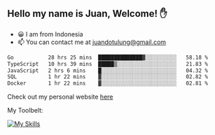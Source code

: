 ## Hello my name is Juan, Welcome! ✋

- 😀 I am from Indonesia
- 📫 You can contact me at juandotulung@gmail.com

<!--START_SECTION:waka-->

```txt
Go           28 hrs 25 mins  ██████████████▓░░░░░░░░░░   58.18 %
TypeScript   10 hrs 39 mins  █████▒░░░░░░░░░░░░░░░░░░░   21.83 %
JavaScript   2 hrs 6 mins    █░░░░░░░░░░░░░░░░░░░░░░░░   04.32 %
SQL          1 hr 22 mins    ▓░░░░░░░░░░░░░░░░░░░░░░░░   02.82 %
Docker       1 hr 22 mins    ▓░░░░░░░░░░░░░░░░░░░░░░░░   02.81 %
```

<!--END_SECTION:waka-->

Check out my personal website [here](https://juanchristian.com)

My Toolbelt:

[![My Skills](https://skillicons.dev/icons?i=go,js,ts,nodejs,express,react,nextjs,vue,tailwind,vite,html,css,python,php,aws,bash,linux,postgres,mysql,redis,kafka,docker,vercel,netlify,vscode,figma)](https://skillicons.dev)

